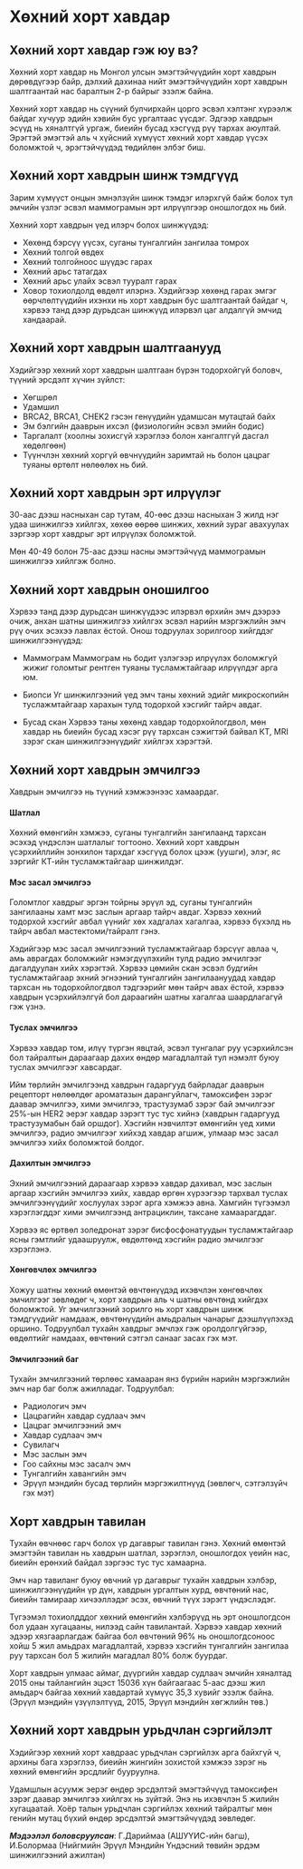# Хөхний хорт хавдар

## Хөхний хорт хавдар гэж юу вэ?
Хөхний хорт хавдар нь Монгол улсын эмэгтэйчүүдийн хорт хавдрын дөрөвдүгээр байр, дэлхий дахинаа нийт эмэгтэйчүүдийн хорт хавдрын шалтгаантай нас баралтын 2-р байрыг эзэлж байна.

Хөхний хорт хавдар нь сүүний булчирхайн цорго эсвэл хэлтэнг хүрээлж байдаг хучуур эдийн хэвийн бус ургалтаас үүсдэг. Эдгээр хавдрын эсүүд нь хяналтгүй ургаж, биеийн бусад хэсгүүд рүү тархах аюултай. Эрэгтэй эмэгтэй аль ч хүйсний хүмүүст хөхний хорт хавдар үүсэх боломжтой ч, эрэгтэйчүүдэд төдийлөн элбэг биш.

## Хөхний хорт хавдрын шинж тэмдгүүд
Зарим хүмүүст онцын эмнэлзүйн шинж тэмдэг илэрхгүй байж болох тул эмчийн үзлэг эсвэл маммограмын эрт илрүүлгээр оношлогдох нь бий.

Хөхний хорт хавдрын үед илэрч болох шинжүүдэд:

- Хөхөнд бэрсүү үүсэх, суганы тунгалгийн зангилаа томрох
- Хөхний толгой өвдөх
- Хөхний толгойноос шүүдэс гарах
- Хөхний арьс татагдах
- Хөхний арьс улайх эсвэл тууралт гарах
- Ховор тохиолдолд өвдөлт илэрнэ. Хэдийгээр хөхөнд гарах эмгэг өөрчлөлтүүдийн ихэнхи нь хорт хавдрын бус шалтгаантай байдаг ч, хэрвээ танд дээр дурьдсан шинжүүд илэрвэл цаг алдалгүй эмчид хандаарай.

## Хөхний хорт хавдрын шалтгаанууд
Хэдийгээр хөхний хорт хавдрын шалтгаан бүрэн тодорхойгүй боловч, түүний эрсдэлт хүчин зүйлст:

- Хөгшрөл
- Удамшил
- BRCA2, BRCA1, CHEK2 гэсэн генүүдийн удамшсан мутацтай байх
- Эм бэлгийн дааврын ихсэл (физиологийн эсвэл эмийн бодис)
- Таргалалт (хоолны зохисгүй хэрэглээ болон хангалтгүй дасгал хөдөлгөөн)
- Түүнчлэн хөхний хоргүй өвчнүүдийн заримтай нь болон цацраг туяаны өртөлт нөлөөлөх нь бий.

## Хөхний хорт хавдрын эрт илрүүлэг
30-аас дээш насныхан сар тутам, 40-өөс дээш насныхан 3 жилд нэг удаа шинжилгээ хийлгэх, хөхөө өөрөө шинжих, хөхний зураг авахуулах зэргээр хорт хавдрыг эрт илрүүлэх боломжтой.

Мөн 40-49 болон 75-аас дээш насны эмэгтэйчүүд маммограмын шинжилгээ хийлгэж болно.

## Хөхний хорт хавдрын оношилгоо
Хэрвээ танд дээр дурьдсан шинжүүдээс илэрвэл өрхийн эмч дээрээ очиж, анхан шатны шинжилгээ хийлгэх эсвэл нарийн мэргэжлийн эмч рүү очих эсэхээ лавлах ёстой. Онош тодруулах зорилгоор хийгддэг шинжилгээнүүдэд:

- Маммограм
Маммограм нь бодит үзлэгээр илрүүлэх боломжгүй жижиг голомтыг рентген туяаны тусламжтайгаар илрүүлдэг арга юм.

- Биопси
Уг шинжилгээний үед эмч таны хөхний эдийг микроскопийн туслажмтайгаар харахын тулд тодорхой хэсгийг тайрч авдаг.

- Бусад скан
Хэрвээ таны хөхөнд хавдар тодорхойлогдвол, мөн хавдар нь биеийн бусад хэсэг рүү тархсан сэжигтэй байвал КТ, MRI зэрэг скан шинжилгээнүүдийг хийлгэх хэрэгтэй.

## Хөхний хорт хавдрын эмчилгээ
Хавдрын эмчилгээ нь түүний хэмжээнээс хамаардаг.

#### Шатлал
Хөхний өмөнгийн хэмжээ, суганы тунгалгийн зангилаанд тархсан эсэхэд үндэслэн шатлалыг тогтооно. Хөхний хорт хавдрын үсэрхийллийн зонхилон тархдаг хэсгүүд болох цээж (уушги), элэг, яс зэргийг КТ-ийн тусламжтайгаар шинжилдэг.

#### Мэс засал эмчилгээ
Голомтлог хавдрыг эргэн тойрны эрүүл эд, суганы тунгалгийн зангилааны хамт мэс заслын аргаар тайрч авдаг. Хэрвээ хөхний тодорхой хэсгийг авбал үүнийг хөх хадгалах хагалгаа, хэрвээ бүхэлд нь тайрч авбал мастектоми/тайралт гэнэ.

Хэдийгээр мэс засал эмчилгээний тусламжтайгаар бэрсүүг авлаа ч, амь аврагдах боломжийг нэмэгдүүлэхийн тулд радио эмчилгээг дагалдуулан хийх хэрэгтэй. Хэрвээ цөмийн скан эсвэл будгийн тусламжтайгаар эхний эгнээний тунгалгийн зангилаануудад хавдар тархсан нь тодорхойлогдвол тэдгээрийг мөн тайрч авах ёстой, хэрвээ хавдрын үсэрхийлэлгүй бол дараагийн шатны хагалгаа шаардлагагүй гэж үзнэ.

#### Туслах эмчилгээ
Хэрвээ хавдар том, илүү түргэн явцтай, эсвэл тунгалаг руу үсэрхийлсэн бол тайралтын дараагаар дахих өндөр магадлалтай тул нэмэлт буюу туслах эмчилгээг хавсардаг.

Ийм төрлийн эмчилгээнд хавдрын гадаргууд байрладаг дааврын рецепторт нөлөөлдөг ароматазын дарангуйлагч, тамоксифен зэрэг даавар эмчилгээ, хими эмчилгээ, трастузумаб зэрэг бай эмчилгээг 25%-ын HER2 эерэг хавдар зэрэгт тус тус хийнэ (хавдрын гадаргууд трастузумабын бай оршдог).
Хэсгийн нэвчилтэт өмөнгийн үед хими эмчилгээ, радио эмчилгээг хийхэд хавдар агшиж, улмаар мэс засал эмчилгээ хийх боломжтой болдог.

#### Дахилтын эмчилгээ
Эхний эмчилгээний дараагаар хэрвээ хавдар дахивал, мэс заслын аргаар хэсгийн эмчилгээ хийх, хавдар өргөн хүрээгээр тархвал туслах эмчилгээнүүдийг хослуулах зэрэг арга хэмжээ авна. Хамгийн түгээмэл хэрэглэгддэг хими эмчилгээнд антрациклин, таксане хамаарагддаг.

Хэрвээ яс өртвөл золедронат зэрэг бисфосфонатуудын тусламжтайгаар ясны гэмтлийг удаашруулж, өвдөлтөнд хэсгийн радио эмчилгээг хэрэглэнэ.

#### Хөнгөвчлөх эмчилгээ
Хожуу шатны хөхний өмөнтэй өвчтөнүүдэд ихэвчлэн хөнгөвчлөх эмчилгээг зөвлөдөг ч, хорт хавдрын аль ч шатны өвчтөнд хийгдэх боломжтой. Уг эмчилгээний зорилго нь хорт хавдрын шинж тэмдгүүдийг намдааж, өвчтөнүүдийн амьдралын чанарыг дээшлүүлэхэд оршино. Тодруулбал тухайн хавдрыг эмчлэх гэж оролдолгүйгээр, өвдөлтийг намдаах, өвчтөний сэтгэл санааг засах гэх мэт.

#### Эмчилгээний баг

Тухайн эмчилгээний төрлөөс хамааран янз бүрийн нарийн мэргэжлийн эмч нар баг болж ажилладаг. Тодруулбал:

- Радиологич эмч
- Цацрагийн хавдар судлаач эмч
- Цацраг эмчилгээний эмч
- Хавдар судлаач эмч
- Сувилагч
- Мэс заслын эмч
- Гоо сайхны мэс засалч эмч
- Тунгалгийн хавангийн эмч
- Эрүүл мэндийн бусад төрлийн мэргэжилтнүүд (зөвлөгч, сэтгэлзүйч гэх мэт)
 
## Хорт хавдрын тавилан
Тухайн өвчнөөс гарч болох үр дагаврыг тавилан гэнэ. Хөхний өмөнтэй эмэгтэйн тавилан нь хавдрын шатлал, зэрэглэл, оношлогдох үеийн нас, биеийн ерөнхий байдал зэргээс тус тус хамаарна.

Эмч нар тавиланг буюу өвчний үр дагаврыг тухайн хавдрын хэлбэр, шинжилгээнүүдийн үр дүн, хавдрын ургалтын хурд, өвчтөний нас, биеийн тамираар хичээллэдэг эсэх, өвчний түүх зэрэгт үндэслэдэг.

Түгээмэл тохиолдддог хөхний өмөнгийн хэлбэрүүд нь эрт оношлогдсон бол удаан хугацааны, нилээд сайн тавилантай. Хэрвээ хавдар хөхний эдээр хязгаарлагдаж байгаа бол өвчтөний 96% нь оношлогдсоноос хойш 5 жил амьдрах магадлалтай, хэрвээ хэсгийн тунгалгийн зангилаа руу тархсан бол 5 жилийн магадлал 80% болж буурдаг.

Хорт хавдрын улмаас аймаг, дүүргийн хавдар судлаач эмчийн хяналтад 2015 оны тайлангийн эцэст 15036 хүн байгаагаас 5-аас дээш жил амьдарч байгаа хөхний хавдартай хүмүүс 35,3 хувийг эзэлж байна. (Эрүүл мэндийн үзүүлэлтүүд, 2015, Эрүүл мэндийн хөгжлийн төв.)

## Хөхний хорт хавдрын урьдчлан сэргийлэлт
Хэдийгээр хөхний хорт хавдраас урьдчлан сэргийлэх арга байхгүй ч, архины бага хэрэглээ, биеийн жингийн зохистой хэмжээ зэрэг нь хөхний өмөнгийн эрсдлийг бууруулна.

Удамшлын асуумж эерэг өндөр эрсдэлтэй эмэгтэйчүүд тамоксифен зэрэг даавар эмчилгээ хийлгэх нь зүйтэй. Энэ нь ихэвчлэн 5 жилийн хугацаатай. Хоёр талын урьдчлан сэргийлэх хөхний тайралтыг мөн генийн мутац бүхий өндөр эрсдэлтэй эмэгтэйчүүдэд зөвлөдөг.

__*Мэдээлэл боловсруулсан*__: Г.Дариймаа (АШУҮИС-ийн багш), И.Болормаа (Нийгмийн Эрүүл Мэндийн Үндэсний төвийн эрдэм шинжилгээний ажилтан)
